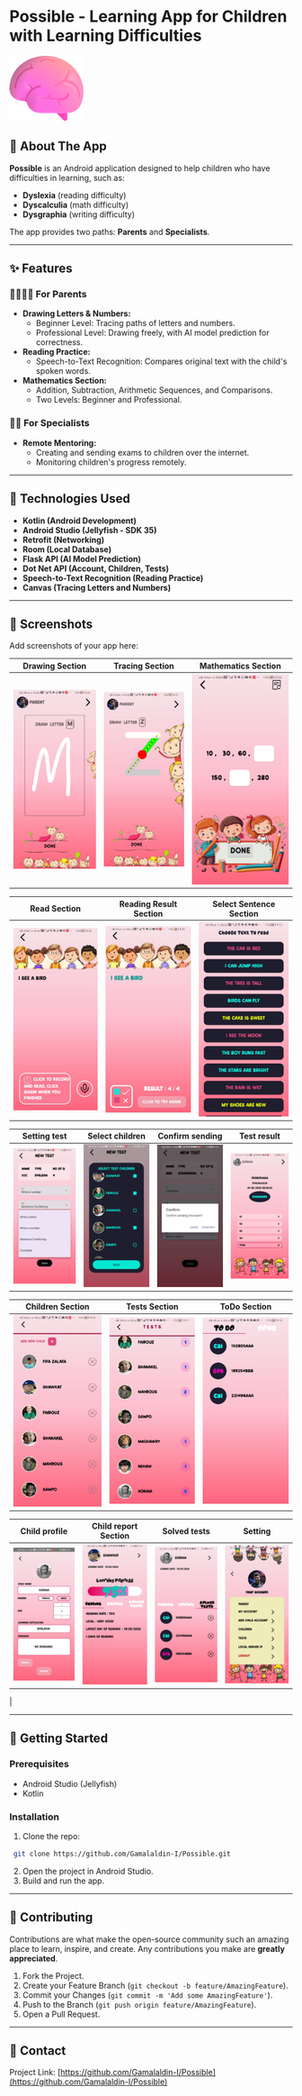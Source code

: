 # Possible - Learning App for Children with Learning Difficulties

![Logo](./Mobile-App/PicsForRepo/brain.png)

## 📱 About The App
**Possible** is an Android application designed to help children who have difficulties in learning, such as:
- **Dyslexia** (reading difficulty)
- **Dyscalculia** (math difficulty)
- **Dysgraphia** (writing difficulty)

The app provides two paths: **Parents** and **Specialists**.

---

## ✨ Features
### 👨‍👩‍👧‍👦 For Parents
- **Drawing Letters & Numbers:**
  - Beginner Level: Tracing paths of letters and numbers.
  - Professional Level: Drawing freely, with AI model prediction for correctness.
- **Reading Practice:**
  - Speech-to-Text Recognition: Compares original text with the child's spoken words.
- **Mathematics Section:**
  - Addition, Subtraction, Arithmetic Sequences, and Comparisons.
  - Two Levels: Beginner and Professional.

### 🧑‍🏫 For Specialists
- **Remote Mentoring:**
  - Creating and sending exams to children over the internet.
  - Monitoring children's progress remotely.

---

## 🔧 Technologies Used
- **Kotlin (Android Development)**
- **Android Studio (Jellyfish - SDK 35)**
- **Retrofit (Networking)**
- **Room (Local Database)**
- **Flask API (AI Model Prediction)**
- **Dot Net API (Account, Children, Tests)**
- **Speech-to-Text Recognition (Reading Practice)**
- **Canvas (Tracing Letters and Numbers)**

---

## 📸 Screenshots
Add screenshots of your app here:

| Drawing Section | Tracing Section | Mathematics Section |
|-----------------|-----------------|---------------------|
| ![Drawing](./Mobile-App/PicsForRepo/drawing.jpg) | ![Reading](./Mobile-App/PicsForRepo/tracing.jpg) | ![Math](./Mobile-App/PicsForRepo/Arithmetic.jpg) |

| Read Section | Reading Result Section | Select Sentence Section |
|-----------------|-----------------|---------------------|
| ![Drawing](./Mobile-App/PicsForRepo/read.jpg) | ![Reading](./Mobile-App/PicsForRepo/readingresult.jpg) | ![Math](./Mobile-App/PicsForRepo/textToRead.jpg) |

| Setting test | Select children| Confirm sending | Test result |
|-----------------|-----------------|---------------------|---------------------|
| ![Drawing](./Mobile-App/PicsForRepo/setExam1.jpg) | ![Reading](./Mobile-App/PicsForRepo/selectChildren.jpg) | ![Math](./Mobile-App/PicsForRepo/setExam.jpg) | ![Math](./Mobile-App/PicsForRepo/testRes.jpg)



| Children Section | Tests Section | ToDo Section |
|-----------------|-----------------|---------------------|
| ![Drawing](./Mobile-App/PicsForRepo/ChildrenTests.jpg) | ![Reading](./Mobile-App/PicsForRepo/tests1.jpg) | ![Math](./Mobile-App/PicsForRepo/toDo.jpg) |

| Child profile | Child report Section | Solved tests | Setting |
|-----------------|-----------------|---------------------|---------------------|
| ![Drawing](./Mobile-App/PicsForRepo/childProf.jpg) | ![Reading](./Mobile-App/PicsForRepo/rate1.jpg) | ![Math](./Mobile-App/PicsForRepo/solvedTests.jpg) | ![Math](./Mobile-App/PicsForRepo/profileMange.jpg)
|


---

## 🚀 Getting Started
### Prerequisites
- Android Studio (Jellyfish)
- Kotlin

### Installation
1. Clone the repo:
```bash
 git clone https://github.com/Gamalaldin-I/Possible.git
```
2. Open the project in Android Studio.
3. Build and run the app.

---

## 🤝 Contributing
Contributions are what make the open-source community such an amazing place to learn, inspire, and create. Any contributions you make are **greatly appreciated**.

1. Fork the Project.
2. Create your Feature Branch (`git checkout -b feature/AmazingFeature`).
3. Commit your Changes (`git commit -m 'Add some AmazingFeature'`).
4. Push to the Branch (`git push origin feature/AmazingFeature`).
5. Open a Pull Request.

---


## 📧 Contact

Project Link: [https://github.com/Gamalaldin-I/Possible](https://github.com/Gamalaldin-I/Possible)
